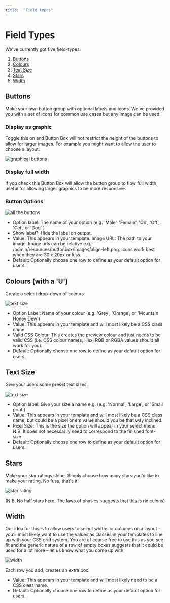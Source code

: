 ```yaml
---
title:  "Field types"
---
```


# Field Types

We've currently got five field-types.

1. [Buttons](#buttons)
2. [Colours](#colours)
3. [Text Size](#text-size)
4. [Stars](#starts)
5. [Width](#width)

## Buttons

Make your own button group with optional labels and icons. We've provided you with a set of icons for common use cases but any image can be used.

### Display as graphic

Toggle this on and Button Box will not restrict the height of the buttons to allow for larger images. For example you might want to allow the user to choose a layout:

![graphical buttons](http://s3-eu-west-1.amazonaws.com/supercoolplugins/Button-Box/graphic-buttons.jpg)

### Display full width

If you check this Button Box will allow the button group to flow full width, useful for allowing larger graphics to be more responsive.

### Button Options

![all the buttons](http://s3-eu-west-1.amazonaws.com/supercoolplugins/Button-Box/buttons-with-settings.jpg)

* Option label: The name of your option (e.g. 'Male', 'Female', 'On', 'Off', 'Cat', or 'Dog' )
* Show label?: Hide the label on output.
* Value: This appears in your template.
Image URL: The path to your image. Image urls can be relative e.g. /admin/resources/buttonbox/images/align-left.png. Icons work best when they are 30 x 20px or less.
* Default: Optionally choose one row to define as your default option for users.


## Colours (with a 'U')

Create a select drop-down of colours.

![text size](http://s3-eu-west-1.amazonaws.com/supercoolplugins/Button-Box/colours.jpg)

* Option Label: Name of your colour (e.g. 'Grey', 'Orange', or 'Mountain Honey Dew')
* Value: This appears in your template and will most likely be a CSS class name
* Valid CSS Colour: This creates the preview colour and just needs to be valid CSS (i.e. CSS colour names, Hex, RGB or RGBA values should all work for you).
* Default: Optionally choose one row to define as your default option for users.


## Text Size

Give your users some preset text sizes.

![text size](http://s3-eu-west-1.amazonaws.com/supercoolplugins/Button-Box/text-size.jpg)

* Option label: Give your size a name e.g. (e.g. 'Normal', 'Large', or 'Small print')
* Value: This appears in your template and will most likely be a CSS class name, but could be a pixel or em value should you be that way inclined.
* Pixel Size: This is the size the option will appear in your select menu. N.B. It does not necessarily need to correspond to the finished font-size.
* Default: Optionally choose one row to define as your default option for users.


## Stars

Make your star ratings shine.
Simply choose how many stars you'd like to make your rating. No fuss, that's it!

![star rating](http://s3-eu-west-1.amazonaws.com/supercoolplugins/Button-Box/star-rating.jpg)

(N.B. No half stars here. The laws of physics suggests that this is ridiculous)


## Width

Our idea for this is to allow users to select widths or columns on a layout – you'll most likely want to use the values as classes in your templates to line up with your CSS grid system.
You are of course free to use this as you see fit and the generic nature of a row of empty boxes suggests that it could be used for a lot more – let us know what you come up with.

![width](http://s3-eu-west-1.amazonaws.com/supercoolplugins/Button-Box/width.jpg)

Each row you add, creates an extra box.
* Value: This appears in your template and will most likely need to be a CSS class name.
* Default: Optionally choose one row to define as your default option for users.
